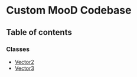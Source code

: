 # Custom MooD Codebase

## Table of contents

### Classes

- [Vector2](../wiki/Vector2)
- [Vector3](../wiki/Vector3)
